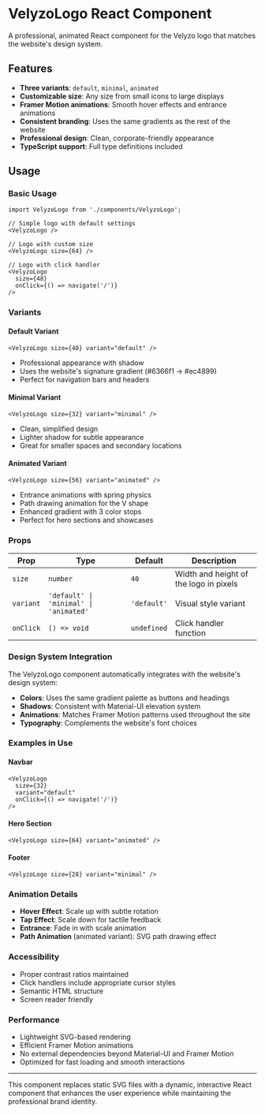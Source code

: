 # VelyzoLogo React Component

A professional, animated React component for the Velyzo logo that matches the website's design system.

## Features

- **Three variants**: `default`, `minimal`, `animated`
- **Customizable size**: Any size from small icons to large displays
- **Framer Motion animations**: Smooth hover effects and entrance animations
- **Consistent branding**: Uses the same gradients as the rest of the website
- **Professional design**: Clean, corporate-friendly appearance
- **TypeScript support**: Full type definitions included

## Usage

### Basic Usage

```tsx
import VelyzoLogo from './components/VelyzoLogo';

// Simple logo with default settings
<VelyzoLogo />

// Logo with custom size
<VelyzoLogo size={64} />

// Logo with click handler
<VelyzoLogo 
  size={48} 
  onClick={() => navigate('/')} 
/>
```

### Variants

#### Default Variant
```tsx
<VelyzoLogo size={40} variant="default" />
```
- Professional appearance with shadow
- Uses the website's signature gradient (#6366f1 → #ec4899)
- Perfect for navigation bars and headers

#### Minimal Variant  
```tsx
<VelyzoLogo size={32} variant="minimal" />
```
- Clean, simplified design
- Lighter shadow for subtle appearance
- Great for smaller spaces and secondary locations

#### Animated Variant
```tsx
<VelyzoLogo size={56} variant="animated" />
```
- Entrance animations with spring physics
- Path drawing animation for the V shape
- Enhanced gradient with 3 color stops
- Perfect for hero sections and showcases

### Props

| Prop | Type | Default | Description |
|------|------|---------|-------------|
| `size` | `number` | `40` | Width and height of the logo in pixels |
| `variant` | `'default' \| 'minimal' \| 'animated'` | `'default'` | Visual style variant |
| `onClick` | `() => void` | `undefined` | Click handler function |

### Design System Integration

The VelyzoLogo component automatically integrates with the website's design system:

- **Colors**: Uses the same gradient palette as buttons and headings
- **Shadows**: Consistent with Material-UI elevation system
- **Animations**: Matches Framer Motion patterns used throughout the site
- **Typography**: Complements the website's font choices

### Examples in Use

#### Navbar
```tsx
<VelyzoLogo 
  size={32} 
  variant="default" 
  onClick={() => navigate('/')} 
/>
```

#### Hero Section
```tsx
<VelyzoLogo size={64} variant="animated" />
```

#### Footer
```tsx
<VelyzoLogo size={28} variant="minimal" />
```

### Animation Details

- **Hover Effect**: Scale up with subtle rotation
- **Tap Effect**: Scale down for tactile feedback  
- **Entrance**: Fade in with scale animation
- **Path Animation** (animated variant): SVG path drawing effect

### Accessibility

- Proper contrast ratios maintained
- Click handlers include appropriate cursor styles
- Semantic HTML structure
- Screen reader friendly

### Performance

- Lightweight SVG-based rendering
- Efficient Framer Motion animations
- No external dependencies beyond Material-UI and Framer Motion
- Optimized for fast loading and smooth interactions

---

This component replaces static SVG files with a dynamic, interactive React component that enhances the user experience while maintaining the professional brand identity.

